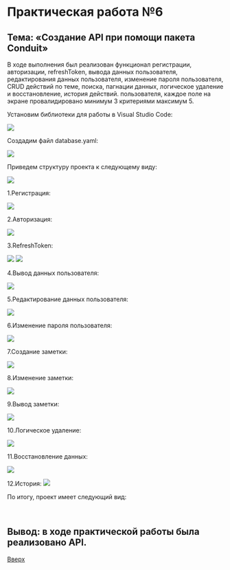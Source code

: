 <a id="up"></a>
# Практическая работа №6

## Тема: «Создание API при помощи пакета Conduit»

В ходе выполнения был реализован функционал регистрации, авторизации, refreshToken, вывода данных пользователя, редактирования данных пользователя, изменение пароля пользователя, CRUD действий по теме, поиска, пагнации данных, логическое удаление и восстановление, история действий.
пользователя, каждое поле на экране провалидировано минимум 3 критериями максимум 5.

Установим библиотеки для работы в Visual Studio Code: 

<img src="https://sun9-84.userapi.com/impg/Kwt0L8THeuYEBlq43xX2-tkzzirLVkYJMY7UIw/hC-Ov-tRPSs.jpg?size=1512x487&quality=96&sign=dbc5647ffabe5d2f007856aba61a8cc4&type=album">

Создадим файл database.yaml: 

<img src="https://sun9-40.userapi.com/impg/HVo970Ugu2MnnddfqQdUAXAZww2SyWw9OIU1ew/-pUfmq-O-lM.jpg?size=437x225&quality=96&sign=2eb0caad41ad85b9cc83b4cc598405a0&type=album">
     
 Приведем структуру проекта к следующему виду:
 
<img src="https://sun9-26.userapi.com/impg/BoiQacNNVC7GlCifCbGr9U3xt-4uBYCB7vFNLA/mmBhbG4lKnw.jpg?size=325x789&quality=96&sign=869770206485955069ccfc44ea47446b&type=album">

1.Регистрация:

<img src="https://sun9-29.userapi.com/impg/6IlUeC2R9wwbbsA_-gWdHXUBN42DO3AUaa2pHw/ofCi6eb3a-U.jpg?size=852x758&quality=96&sign=e5297e785b2652745543642dc3f120aa&type=album">

2.Авторизация:

<img src="https://sun9-28.userapi.com/impg/HAriNUT6vWwR7SoR-_4fL2liS3onZux4O2xyCQ/jIvOmAUVq3s.jpg?size=1073x745&quality=96&sign=911720a4500aaf0c2152699ef30ed76e&type=album">

3.RefreshToken:

<img src="https://sun9-82.userapi.com/impg/zYEwcvUbph3U0hulsscf-ku_0ucrkduN76exTg/4UI6HM_obTQ.jpg?size=948x771&quality=96&sign=0b2987bd4e01dc10ad9fab88d22fde7f&type=album">
<img src="https://sun9-7.userapi.com/impg/VDJyvVhbGCbkViDAmDbOr96fnuFc4T3XMTy18A/vMRoeuOmhws.jpg?size=703x407&quality=96&sign=47e00075e2bbff57ede22d8c7baa1a88&type=album">

4.Вывод данных пользователя:

<img src="https://sun9-61.userapi.com/impg/jDrHoIxGPwnAGQfeU1rl48xYNguwMBQwA93JRQ/nYgSrwdtowY.jpg?size=1018x451&quality=96&sign=ec1c65348c5716d68db6d61dbaae9c74&type=album">

5.Редактирование данных пользователя:

<img src="https://sun9-63.userapi.com/impg/kdFkMcayvTeV2DNFTOqe5LX9aCaK9xe9ri2aRw/l_yBG9GOCr4.jpg?size=1083x792&quality=96&sign=3facb30b27f7482efe63fdc0f0cdb6b3&type=album">

6.Изменение пароля пользователя:

<img src="https://sun9-17.userapi.com/impg/t9EfyMSt2RJY9dT_MTBwlJXA2o1iNSY4kqvziw/V2_qmjnB9zQ.jpg?size=1067x821&quality=96&sign=c3431cd81b8e55f85c53139690e613a8&type=album">

7.Создание заметки:

<img src="https://sun9-45.userapi.com/impg/Z1nzjau5mrFL635cwCOR3Eo_T8rF60ChEixy4g/1f1e5_vxznI.jpg?size=922x823&quality=96&sign=90970b3f05dbec5fb670770b238b43fe&type=album">

8.Изменение заметки:

<img src="https://sun9-54.userapi.com/impg/JRsI_GdWyXYnzMcycExP4tDWQEYpzjNB3Zsggw/4Hxj9Tab6Yk.jpg?size=845x844&quality=96&sign=48cc08e0b927923951a08add2ee34005&type=album">

9.Вывод заметки:

<img src="https://sun9-17.userapi.com/impg/zRNzLoSYX-OVzV5z7IDjaX5H2ag1tviAYlfbIg/UnXzRdlXOuw.jpg?size=797x844&quality=96&sign=aa815b23f186f3a1fda4fa870c188403&type=album">

10.Логическое удаление:

<img src="https://sun9-16.userapi.com/impg/wlKYwN4Ws4BmhNPWeEwFGW_bf65hwTc4NSkDzA/l11CKN0NeCE.jpg?size=728x791&quality=96&sign=6043ef4c237f4ec73243c2042d49df09&type=album">

11.Восстановление данных:

<img src="https://sun9-69.userapi.com/impg/WBAWgFZmgBPcF5ohQpnS4U0KJ-QUHeDnFiQ7cA/5v-Zni8_k9w.jpg?size=830x837&quality=96&sign=a8ec105d1b222f51b0ebc27d23ad4768&type=album">

12.История:
<img src="https://sun9-16.userapi.com/impg/DqKZueGuB6pfQ20WuEoWoHyZySbFm8PAkM4Jzg/vAI8EY9pD0w.jpg?size=763x797&quality=96&sign=3b9ce09823efe3e265a72a0d69d02187&type=album">

По итогу, проект имеет следующий вид:

<img src="">

<img src="">

<img src="">

<img src="">

<img src="">

<img src="">

## Вывод: в ходе практической работы была реализовано API. 
[Вверх](#up)
